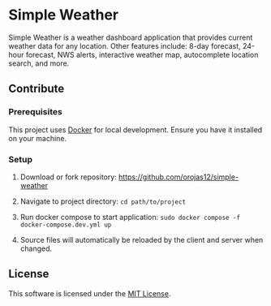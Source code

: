 # Simple Weather

Simple Weather is a weather dashboard application that provides current weather data for any location. Other features include: 8-day forecast, 24-hour forecast, NWS alerts, interactive weather map, autocomplete location search, and more.

## Contribute

### Prerequisites

This project uses [Docker](https://www.docker.com/) for local development. Ensure you have it installed on your machine.

### Setup

1. Download or fork repository: https://github.com/orojas12/simple-weather

2. Navigate to project directory: `cd path/to/project`

3. Run docker compose to start application: `sudo docker compose -f docker-compose.dev.yml up`

4. Source files will automatically be reloaded by the client and server when changed.

## License

This software is licensed under the [MIT License](https://github.com/orojas12/simple-weather/blob/main/LICENSE.md).